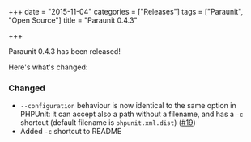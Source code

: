 +++
date = "2015-11-04"
categories = ["Releases"]
tags = ["Paraunit", "Open Source"]
title = "Paraunit 0.4.3"

+++

Paraunit 0.4.3 has been released! 
<!--more-->
Here's what's changed:

### Changed

*  `--configuration` behaviour is now identical to the same option in PHPUnit: it can accept also a path without a filename,
   and has a `-c` shortcut (default filename is `phpunit.xml.dist`) ([#19]([https://github.com/facile-it/paraunit/issues/19]))
* Added `-c` shortcut to README
